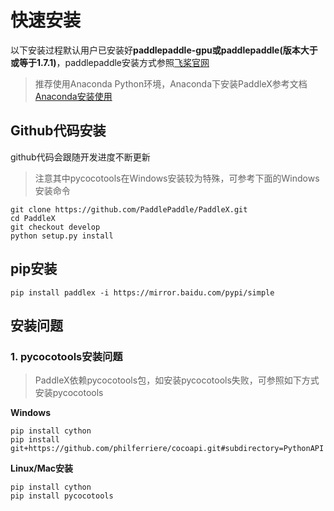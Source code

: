 # 快速安装

以下安装过程默认用户已安装好**paddlepaddle-gpu或paddlepaddle(版本大于或等于1.7.1)**，paddlepaddle安装方式参照[飞桨官网](https://www.paddlepaddle.org.cn/install/quick)

> 推荐使用Anaconda Python环境，Anaconda下安装PaddleX参考文档[Anaconda安装使用](../appendix/anaconda_install.md)

## Github代码安装
github代码会跟随开发进度不断更新

> 注意其中pycocotools在Windows安装较为特殊，可参考下面的Windows安装命令  

```
git clone https://github.com/PaddlePaddle/PaddleX.git
cd PaddleX
git checkout develop
python setup.py install
```

## pip安装
```
pip install paddlex -i https://mirror.baidu.com/pypi/simple
```

## 安装问题
### 1. pycocotools安装问题  
> PaddleX依赖pycocotools包，如安装pycocotools失败，可参照如下方式安装pycocotools

**Windows**  
```
pip install cython
pip install git+https://github.com/philferriere/cocoapi.git#subdirectory=PythonAPI
```

**Linux/Mac安装**
```
pip install cython  
pip install pycocotools
```
